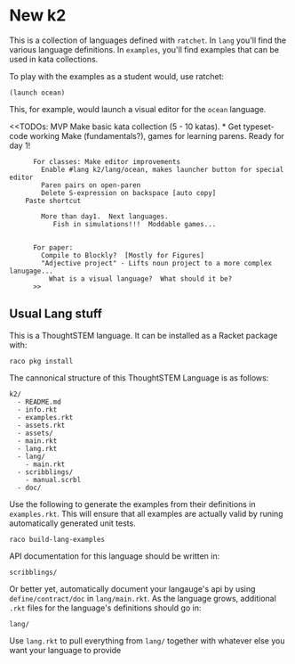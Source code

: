 # New k2

This is a collection of languages defined with `ratchet`.  In `lang` you'll find the various language definitions.  In `examples`, you'll find  examples that can be used in kata collections. 

To play with the examples as a student would, use ratchet:

```
(launch ocean)
```

This, for example, would launch a visual editor for the `ocean` language.  

<<TODOs:  MVP
            Make basic kata collection (5 - 10 katas).
	      * Get typeset-code working
            Make (fundamentals?), games for learning parens.
            Ready for day 1!
 
          For classes: Make editor improvements
            Enable #lang k2/lang/ocean, makes launcher button for special editor
            Paren pairs on open-paren
            Delete S-expression on backspace [auto copy]
	    Paste shortcut

            More than day1.  Next languages.
               Fish in simulations!!!  Moddable games...

            
          For paper:
            Compile to Blockly?  [Mostly for Figures]
            "Adjective project" - Lifts noun project to a more complex lanugage...
              What is a visual language?  What should it be?
          >>

## Usual Lang stuff


This is a ThoughtSTEM language.  It can be installed as a Racket package with: 

```
raco pkg install
```

The cannonical structure of this ThoughtSTEM Language is as follows:

```
k2/
  - README.md
  - info.rkt
  - examples.rkt 
  - assets.rkt 
  - assets/
  - main.rkt
  - lang.rkt
  - lang/
    - main.rkt
  - scribblings/
    - manual.scrbl
  - doc/
```

Use the following to generate the examples from their definitions in `examples.rkt`.  This will ensure that all examples are actually valid by runing automatically generated unit tests.

```
raco build-lang-examples
```

API documentation for this language should be written in:

```
scribblings/
```

Or better yet, automatically document your langauge's api by using `define/contract/doc` in `lang/main.rkt`.
As the language grows, additional `.rkt` files for the language's definitions should go in:

```
lang/
```

Use `lang.rkt` to pull everything from `lang/` together with whatever else you want your language to provide
